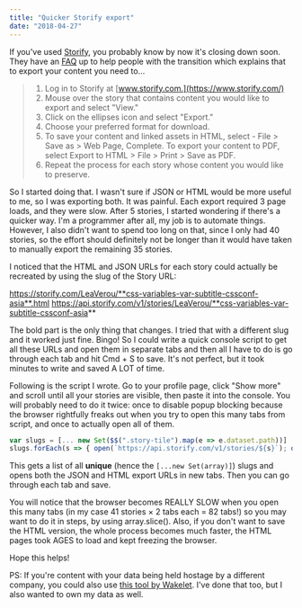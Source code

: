 ```yaml
---
title: "Quicker Storify export"
date: "2018-04-27"
---
```


If you've used [Storify](http://storify.com), you probably know by now it's closing down soon. They have an [FAQ](https://storify.com/faq-eol) up to help people with the transition which explains that to export your content you need to…

> 1. Log in to Storify at [www.storify.com.](https://www.storify.com/)
> 2. Mouse over the story that contains content you would like to export and select "View."
> 3. Click on the ellipses icon and select "Export."
> 4. Choose your preferred format for download.
> 5. To save your content and linked assets in HTML, select - File > Save as > Web Page, Complete. To export your content to PDF, select Export to HTML > File > Print > Save as PDF.
> 6. Repeat the process for each story whose content you would like to preserve.

So I started doing that. I wasn't sure if JSON or HTML would be more useful to me, so I was exporting both. It was painful. Each export required 3 page loads, and they were slow. After 5 stories, I started wondering if there's a quicker way. I'm a programmer after all, my job is to automate things. However, I also didn't want to spend too long on that, since I only had 40 stories, so the effort should definitely not be longer than it would have taken to manually export the remaining 35 stories.

I noticed that the HTML and JSON URLs for each story could actually be recreated by using the slug of the Story URL:

https://storify.com/LeaVerou/**css-variables-var-subtitle-cssconf-asia**.html
https://api.storify.com/v1/stories/LeaVerou/**css-variables-var-subtitle-cssconf-asia**

The bold part is the only thing that changes. I tried that with a different slug and it worked just fine. Bingo! So I could write a quick console script to get all these URLs and open them in separate tabs and then all I have to do is go through each tab and hit Cmd + S to save. It's not perfect, but it took minutes to write and saved A LOT of time.

Following is the script I wrote. Go to your profile page, click "Show more" and scroll until all your stories are visible, then paste it into the console. You will probably need to do it twice: once to disable popup blocking because the browser rightfully freaks out when you try to open this many tabs from script, and once to actually open all of them.

```javascript
var slugs = [... new Set($$(".story-tile").map(e => e.dataset.path))]
slugs.forEach(s => { open(`https://api.storify.com/v1/stories/${s}`); open(`https://storify.com/${s}.html`) })
```

This gets a list of all **unique** (hence the `[...new Set(array)]`) slugs and opens both the JSON and HTML export URLs in new tabs. Then you can go through each tab and save.

You will notice that the browser becomes REALLY SLOW when you open this many tabs (in my case 41 stories × 2 tabs each = 82 tabs!) so you may want to do it in steps, by using array.slice(). Also, if you don't want to save the HTML version, the whole process becomes much faster, the HTML pages took AGES to load and kept freezing the browser.

Hope this helps!

PS: If you're content with your data being held hostage by a different company, you could also use [this tool by Wakelet](http://www.wakelet.com/storify). I've done that too, but I also wanted to own my data as well.

